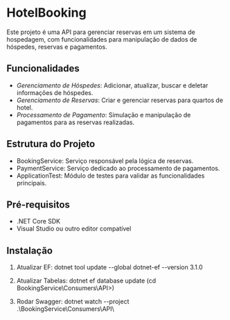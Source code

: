 # HotelBooking

Este projeto é uma API para gerenciar reservas em um sistema de hospedagem, com funcionalidades para manipulação de dados de hóspedes, reservas e pagamentos.

## Funcionalidades

- *Gerenciamento de Hóspedes*: Adicionar, atualizar, buscar e deletar informações de hóspedes.
- *Gerenciamento de Reservas*: Criar e gerenciar reservas para quartos de hotel.
- *Processamento de Pagamento*: Simulação e manipulação de pagamentos para as reservas realizadas.

## Estrutura do Projeto

- BookingService: Serviço responsável pela lógica de reservas.
- PaymentService: Serviço dedicado ao processamento de pagamentos.
- ApplicationTest: Módulo de testes para validar as funcionalidades principais.

## Pré-requisitos

- .NET Core SDK
- Visual Studio ou outro editor compatível

## Instalação

1. Atualizar EF:
	dotnet tool update --global dotnet-ef --version 3.1.0

2. Atualizar Tabelas:
	dotnet ef database update (cd BookingService\Consumers\API>)

3. Rodar Swagger:
	dotnet watch --project .\BookingService\Consumers\API\
